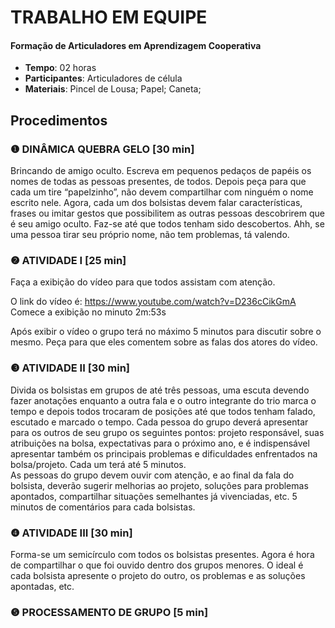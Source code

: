 # TRABALHO EM EQUIPE
#### Formação de Articuladores em Aprendizagem Cooperativa

- **Tempo**: 02 horas
- **Participantes**:  Articuladores de célula
- **Materiais**: Pincel de Lousa; Papel; Caneta;

## Procedimentos

### ❶ DINÂMICA QUEBRA GELO [30 min]

Brincando de amigo oculto. Escreva em pequenos pedaços de papéis os nomes de todas as pessoas presentes, de todos. Depois peça para que cada um tire “papelzinho”, não devem compartilhar com ninguém o nome escrito nele. Agora, cada um dos bolsistas devem falar características, frases ou imitar gestos que possibilitem as outras pessoas descobrirem que é seu amigo oculto. Faz-se até que todos tenham sido descobertos. Ahh, se uma pessoa tirar seu próprio nome, não tem problemas, tá valendo.


### ❷ ATIVIDADE I [25 min]

Faça a exibição do vídeo para que todos assistam com atenção. 

O link do vídeo é: https://www.youtube.com/watch?v=D236cCikGmA Comece a exibição no minuto 2m:53s

Após exibir o vídeo o grupo terá no máximo 5 minutos para discutir sobre o mesmo. Peça para que eles comentem sobre as falas dos atores do vídeo.


###  ❸ ATIVIDADE II [30 min]

Divida os bolsistas em grupos de até três pessoas, uma escuta devendo  fazer anotações enquanto a outra fala e o outro integrante do trio marca o tempo e depois todos trocaram de posições até que todos tenham falado, escutado e marcado o tempo. Cada pessoa do grupo deverá apresentar para os outros de seu grupo os seguintes pontos: projeto responsável, suas atribuições na bolsa, expectativas para o próximo ano, e é indispensável apresentar também os principais problemas e dificuldades enfrentados na bolsa/projeto. Cada um terá até 5 minutos.  
As pessoas do grupo devem ouvir com atenção, e ao final da fala do bolsista, deverão sugerir melhorias ao projeto, soluções para problemas apontados, compartilhar situações semelhantes já vivenciadas, etc. 5 minutos de comentários para cada bolsistas. 
 

###  ❹ ATIVIDADE III [30 min]


Forma-se um semicírculo com todos os bolsistas presentes. Agora é hora de compartilhar o que foi ouvido dentro dos grupos menores.  O ideal é cada bolsista apresente o projeto do outro, os problemas e as soluções apontadas, etc.


###  ❺ PROCESSAMENTO DE GRUPO [5 min]